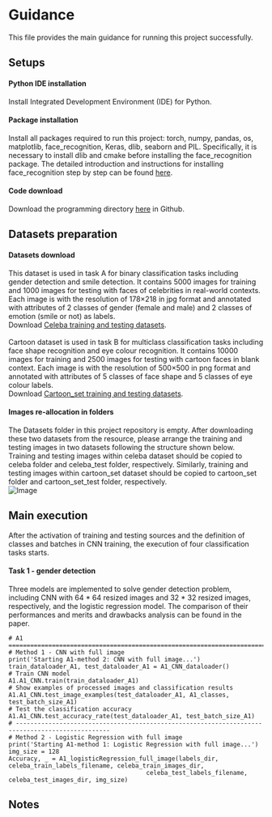 # Guidance

This file provides the main guidance for running this project successfully.

## Setups

#### Python IDE installation
Install Integrated Development Environment (IDE) for Python.
#### Package installation
Install all packages required to run this project: torch, numpy, pandas, os, matplotlib, face_recognition, Keras, dlib, seaborn and PIL. Specifically, it is necessary to install dlib and cmake before installing the face_recognition package. The detailed introduction and instructions for installing face_recognition step by step can be found [here](https://github.com/ageitgey/face_recognition).
#### Code download
Download the programming directory [here](https://github.com/zciccs3/-zciccs3-AMLS_assignment22_23) in Github.

## Datasets preparation

#### Datasets download
This dataset is used in task A for binary classification tasks including gender detection and smile detection. It contains 5000 images for training and 1000 images for testing with faces of celebrities in real-world contexts. Each image is with the resolution of 178×218 in jpg format and annotated with attributes of 2 classes of gender (female and male) and 2 classes of emotion (smile or not) as labels. <br/>
Download [Celeba training and testing datasets](https://bit.ly/dataset_AMLS_22-23). <br/><br/>
Cartoon dataset is used in task B for multiclass classification tasks including face shape recognition and eye colour recognition. It contains 10000 images for training and 2500 images for testing with cartoon faces in blank context. Each image is with the resolution of 500×500 in png format and annotated with attributes of 5 classes of face shape and 5 classes of eye colour labels. <br/>
Download [Cartoon_set training and testing datasets](https://google.github.io/cartoonset/).

#### Images re-allocation in folders
The Datasets folder in this project repository is empty. After downloading these two datasets from the resource, please arrange the training and testing images in two datasets following the structure shown below. Training and testing images within celeba dataset should be copied to celeba folder and celeba_test folder, respectively. Similarly, training and testing images within cartoon_set dataset should be copied to cartoon_set folder and cartoon_set_test folder, respectively. <br/>
![Image](https://github.com/zciccs3/-zciccs3-AMLS_assignment22_23/blob/main/Figures/Dataset%20images%20allocation.jpg)

## Main execution

After the activation of training and testing sources and the definition of classes and batches in CNN training, the execution of four classification tasks starts.

#### Task 1 - gender detection
Three models are implemented to solve gender detection problem, including CNN with 64 * 64 resized images and 32 * 32 resized images, respectively, and the logistic regression model. The comparison of their performances and merits and drawbacks analysis can be found in the paper. <br/>

```
# A1 ==================================================================================================================
# Method 1 - CNN with full image
print('Starting A1-method 2: CNN with full image...')
train_dataloader_A1, test_dataloader_A1 = A1_CNN_dataloader()
# Train CNN model
A1.A1_CNN.train(train_dataloader_A1)
# Show examples of processed images and classification results
A1.A1_CNN.test_image_examples(test_dataloader_A1, A1_classes, test_batch_size_A1)
# Test the classification accuracy
A1.A1_CNN.test_accuracy_rate(test_dataloader_A1, test_batch_size_A1)
# ------------------------------------------------------------------------------------------------
# Method 2 - Logistic Regression with full image
print('Starting A1-method 1: Logistic Regression with full image...')
img_size = 128
Accuracy, _ = A1_logisticRegression_full_image(labels_dir, celeba_train_labels_filename, celeba_train_images_dir,
                                      celeba_test_labels_filename, celeba_test_images_dir, img_size)
```

## Notes


